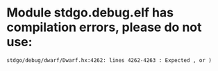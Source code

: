 # Module stdgo.debug.elf has compilation errors, please do not use:
```
stdgo/debug/dwarf/Dwarf.hx:4262: lines 4262-4263 : Expected , or )

```

